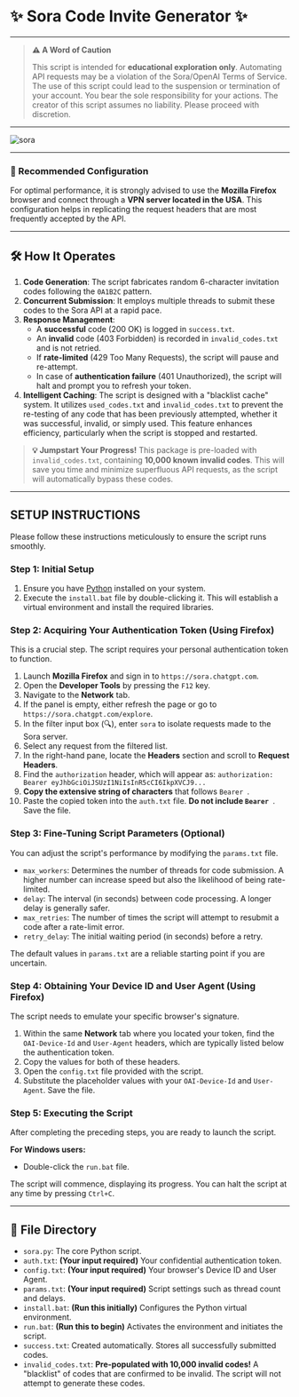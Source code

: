 # ✨ Sora Code Invite Generator ✨

---

> **⚠️ A Word of Caution**
>
> This script is intended for **educational exploration only**. Automating API requests may be a violation of the Sora/OpenAI Terms of Service. The use of this script could lead to the suspension or termination of your account. You bear the sole responsibility for your actions. The creator of this script assumes no liability. Please proceed with discretion.

---

![sora](https://i.imgur.com/enlBfVM.png)

---

### 🚀 Recommended Configuration

For optimal performance, it is strongly advised to use the **Mozilla Firefox** browser and connect through a **VPN server located in the USA**. This configuration helps in replicating the request headers that are most frequently accepted by the API.

---

## 🛠️ How It Operates

1.  **Code Generation**: The script fabricates random 6-character invitation codes following the `0A1B2C` pattern.
2.  **Concurrent Submission**: It employs multiple threads to submit these codes to the Sora API at a rapid pace.
3.  **Response Management**:
    *   A **successful** code (200 OK) is logged in `success.txt`.
    *   An **invalid** code (403 Forbidden) is recorded in `invalid_codes.txt` and is not retried.
    *   If **rate-limited** (429 Too Many Requests), the script will pause and re-attempt.
    *   In case of **authentication failure** (401 Unauthorized), the script will halt and prompt you to refresh your token.
4.  **Intelligent Caching**: The script is designed with a "blacklist cache" system. It utilizes `used_codes.txt` and `invalid_codes.txt` to prevent the re-testing of any code that has been previously attempted, whether it was successful, invalid, or simply used. This feature enhances efficiency, particularly when the script is stopped and restarted.

> **💡 Jumpstart Your Progress!** This package is pre-loaded with `invalid_codes.txt`, containing **10,000 known invalid codes**. This will save you time and minimize superfluous API requests, as the script will automatically bypass these codes.

---

## SETUP INSTRUCTIONS

Please follow these instructions meticulously to ensure the script runs smoothly.

### Step 1: Initial Setup

1.  Ensure you have [Python](https://www.python.org/downloads/) installed on your system.
2.  Execute the `install.bat` file by double-clicking it. This will establish a virtual environment and install the required libraries.

### Step 2: Acquiring Your Authentication Token (Using Firefox)

This is a crucial step. The script requires your personal authentication token to function.

1.  Launch **Mozilla Firefox** and sign in to `https://sora.chatgpt.com`.
2.  Open the **Developer Tools** by pressing the `F12` key.
3.  Navigate to the **Network** tab.
4.  If the panel is empty, either refresh the page or go to `https://sora.chatgpt.com/explore`.
5.  In the filter input box (🔍), enter `sora` to isolate requests made to the Sora server.
6.  Select any request from the filtered list.
7.  In the right-hand pane, locate the **Headers** section and scroll to **Request Headers**.
8.  Find the `authorization` header, which will appear as:
    `authorization: Bearer eyJhbGciOiJSUzI1NiIsInR5cCI6IkpXVCJ9...`
9.  **Copy the extensive string of characters** that follows `Bearer `.
10. Paste the copied token into the `auth.txt` file. **Do not include `Bearer `**. Save the file.

### Step 3: Fine-Tuning Script Parameters (Optional)

You can adjust the script's performance by modifying the `params.txt` file.

-   `max_workers`: Determines the number of threads for code submission. A higher number can increase speed but also the likelihood of being rate-limited.
-   `delay`: The interval (in seconds) between code processing. A longer delay is generally safer.
-   `max_retries`: The number of times the script will attempt to resubmit a code after a rate-limit error.
-   `retry_delay`: The initial waiting period (in seconds) before a retry.

The default values in `params.txt` are a reliable starting point if you are uncertain.

### Step 4: Obtaining Your Device ID and User Agent (Using Firefox)

The script needs to emulate your specific browser's signature.

1.  Within the same **Network** tab where you located your token, find the `OAI-Device-Id` and `User-Agent` headers, which are typically listed below the authentication token.
2.  Copy the values for both of these headers.
3.  Open the `config.txt` file provided with the script.
4.  Substitute the placeholder values with your `OAI-Device-Id` and `User-Agent`. Save the file.

### Step 5: Executing the Script

After completing the preceding steps, you are ready to launch the script.

**For Windows users:**
-   Double-click the `run.bat` file.

The script will commence, displaying its progress. You can halt the script at any time by pressing `Ctrl+C`.

---

## 📂 File Directory

-   `sora.py`: The core Python script.
-   `auth.txt`: **(Your input required)** Your confidential authentication token.
-   `config.txt`: **(Your input required)** Your browser's Device ID and User Agent.
-   `params.txt`: **(Your input required)** Script settings such as thread count and delays.
-   `install.bat`: **(Run this initially)** Configures the Python virtual environment.
-   `run.bat`: **(Run this to begin)** Activates the environment and initiates the script.
-   `success.txt`: Created automatically. Stores all successfully submitted codes.
-   `invalid_codes.txt`: **Pre-populated with 10,000 invalid codes!** A "blacklist" of codes that are confirmed to be invalid. The script will not attempt to generate these codes.